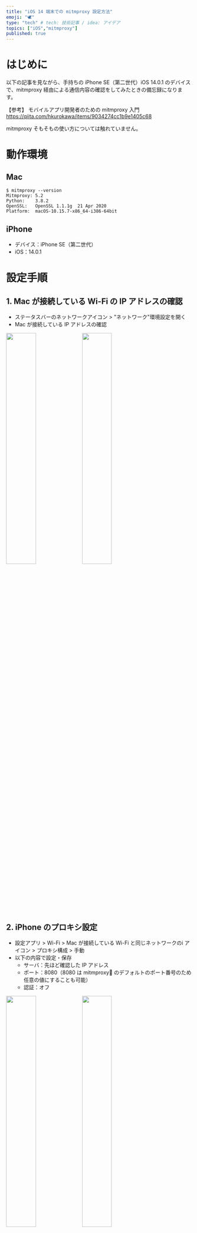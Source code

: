 ```yaml
---
title: "iOS 14 端末での mitmproxy 設定方法"
emoji: "🕊"
type: "tech" # tech: 技術記事 / idea: アイデア
topics: ["iOS","mitmproxy"]
published: true
---
```


# はじめに

以下の記事を見ながら、手持ちの iPhone SE（第二世代）iOS 14.0.1 のデバイスで、mitmproxy 経由による通信内容の確認をしてみたときの備忘録になります。

【参考】
モバイルアプリ開発者のための mitmproxy 入門
https://qiita.com/hkurokawa/items/9034274cc1b9e1405c68

mitmproxy そもそもの使い方については触れていません。

# 動作環境

## Mac

```shell
$ mitmproxy --version
Mitmproxy: 5.2
Python:    3.8.2
OpenSSL:   OpenSSL 1.1.1g  21 Apr 2020
Platform:  macOS-10.15.7-x86_64-i386-64bit
```

## iPhone

- デバイス：iPhone SE（第二世代）
- iOS：14.0.1

# 設定手順

## 1. Mac が接続している Wi-Fi の IP アドレスの確認

- ステータスバーのネットワークアイコン > "ネットワーク"環境設定を開く
- Mac が接続している IP アドレスの確認

<img src=https://qiita-image-store.s3.ap-northeast-1.amazonaws.com/0/259125/7df1e6c2-b8dc-377d-eda9-254920177564.png width=40%>
<img src=https://qiita-image-store.s3.ap-northeast-1.amazonaws.com/0/259125/c93290aa-3bc0-6d7b-1693-1992688a05e6.png width=40%>

## 2. iPhone のプロキシ設定

- 設定アプリ > Wi-Fi > Mac が接続している Wi-Fi と同じネットワークのi アイコン > プロキシ構成 > 手動
- 以下の内容で設定・保存
  - サーバ：先ほど確認した IP アドレス
  - ポート：8080（8080 は mitmproxy のデフォルトのポート番号のため任意の値にすることも可能）
  - 認証：オフ

<img src=https://qiita-image-store.s3.ap-northeast-1.amazonaws.com/0/259125/fc401728-c9e7-4a28-afe6-b2e647faa6bb.png width=40%>
<img src=https://qiita-image-store.s3.ap-northeast-1.amazonaws.com/0/259125/bd5c5554-8f37-f4e7-971d-189b51e970bb.png width=40%>
<img src=https://qiita-image-store.s3.ap-northeast-1.amazonaws.com/0/259125/19113384-e9ad-2adf-2b37-a26d123d3fd8.png width=40%>
<img src=https://qiita-image-store.s3.ap-northeast-1.amazonaws.com/0/259125/3386870d-2205-54c2-de78-38bbe0e89318.png width=40%>


## 3. mitmproxy の立ち上げ

以下のコマンドを実行する。

```shell
$ mitmproxy
```

以下のようなコンソールが現れる。

<img src=https://qiita-image-store.s3.ap-northeast-1.amazonaws.com/0/259125/1f15e3a9-b3c3-5dbe-39a0-be1fc51e333c.png width=40%>


ここで iPhone で適当なサイトにアクセスすると証明書がなく通信が失敗するので、以下の手順を行う。

## 4. 構成ファイルを iPhone にダウンロードする

- `http://mitm.it` に Safari からアクセスする（ ※ Safari でなく Chrome などの別のブラウザで行うとうまくいきませんでした）
- Apple リンゴをタップ
- あとはガイド通りに構成プロファイルをダウンロードする

<img src=https://qiita-image-store.s3.ap-northeast-1.amazonaws.com/0/259125/ed1fef25-264c-1d51-67ec-a9f8118aef51.png width=40%>
<img src=https://qiita-image-store.s3.ap-northeast-1.amazonaws.com/0/259125/a1c8907d-19e4-c110-4091-8fd85ccebd5b.png width=40%>
<img src=https://qiita-image-store.s3.ap-northeast-1.amazonaws.com/0/259125/98958f87-38e8-2520-e196-94a6d7b25ee4.png width=40%>
<img src=https://qiita-image-store.s3.ap-northeast-1.amazonaws.com/0/259125/ccdea8fe-cac1-c211-d395-d2e214ed9c26.png width=40%>


【参考】
iOSでもよく見る「プロファイル」って何に使うもの？ - マイナビBOOKS
https://book.mynavi.jp/macfan/detail_summary/id=65642

## 5. 構成ファイルを iPhone にインストールする

- 設定アプリ > プロファイルがダウンロード済み > インストール
- あとはガイド通りに構成プロファイルをインストールする
（※ 設定アプリ > 一般 > プロファイルとデバイス管理 > mitmproxy でも同じ場所にいけます）

<img src=https://qiita-image-store.s3.ap-northeast-1.amazonaws.com/0/259125/d3b8f0e2-3312-fd6c-5baa-ec10d69991cb.png width=40%>

<img src=https://qiita-image-store.s3.ap-northeast-1.amazonaws.com/0/259125/43a9ff6e-6b0f-cc75-a6f0-391ba1ca1a7a.png width=40%>

<img src=https://qiita-image-store.s3.ap-northeast-1.amazonaws.com/0/259125/f8742161-f90b-9cf9-d277-270cb03d467d.png width=40%>

<img src=https://qiita-image-store.s3.ap-northeast-1.amazonaws.com/0/259125/a228f8e2-c514-42ed-7f6f-b0bb04dd67c3.png width=40%>

<img src=https://qiita-image-store.s3.ap-northeast-1.amazonaws.com/0/259125/436a36c2-6211-c7d7-6241-92f2be38cc66.png width=40%>





## 6. 証明書信頼設定で mitmproxy を有効にする

- 設定アプリ > 一般 > 情報 > 証明書信頼設定 > mitmproxy をオンにする

<img src=https://qiita-image-store.s3.ap-northeast-1.amazonaws.com/0/259125/747eb3fc-38a9-40d5-c42a-2557b87c84a9.png width=40%>
<img src=https://qiita-image-store.s3.ap-northeast-1.amazonaws.com/0/259125/a9935c02-94c0-53f1-f7bd-7de4ab99c4f7.png width=40%>
<img src=https://qiita-image-store.s3.ap-northeast-1.amazonaws.com/0/259125/5e9e1034-bb1b-7698-952d-fa47f0909a08.png width=40%>
<img src=https://qiita-image-store.s3.ap-northeast-1.amazonaws.com/0/259125/05202e55-6656-35ea-3e35-e45ca5079024.png width=40%>
<img src=https://qiita-image-store.s3.ap-northeast-1.amazonaws.com/0/259125/4e568e98-24cc-1aea-2995-77bd9188e0a2.png width=40%>

以上の設定が完了して、ブラウザで適当なサイトにアクセスすると mitmproxy のコンソールに以下のように通信内容を確認することができる。

<img src=https://qiita-image-store.s3.ap-northeast-1.amazonaws.com/0/259125/6255672a-5d62-08e5-109a-ecb0b34c588a.png width=40%>


また、一度設定した端末では iPhone のプロキシ設定をして、mitmproxy を立ち上げるだけで通信内容を確認できる。

# 終了の仕方

## mitmproxy
- Control + c

## iPhone
- 設定アプリ > Wi-Fi > Mac が接続している Wi-Fi と同じネットワークのi アイコン > プロキシ構成 > オフ にする

<img src=https://qiita-image-store.s3.ap-northeast-1.amazonaws.com/0/259125/84599fab-f801-583f-f1ed-f33e8d1d5bea.png width=40%>
